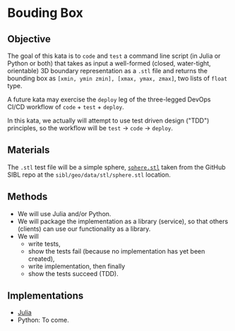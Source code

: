 # Bouding Box

## Objective

The goal of this kata is to `code` and `test` a command line script (in Julia or Python or both)
that takes as input a well-formed (closed, water-tight, orientable) 3D boundary 
representation as a `.stl` file and returns the bounding box as 
`[xmin, ymin zmin], [xmax, ymax, zmax]`, two lists of `float` type.

A future kata may exercise the `deploy` leg of the three-legged DevOps CI/CD workflow 
of `code` + `test` + `deploy`.

In this kata, we actually will attempt to use test driven design ("TDD") principles, 
so the workflow will be `test` -> `code` -> `deploy`.

## Materials

The `.stl` test file will be a simple sphere, [`sphere.stl`](https://github.com/sandialabs/sibl/blob/c1ed37fecb6f0a856073a530bf92d97c5cc6f60e/geo/data/stl/sphere.stl) taken from the 
GitHub SIBL repo at the `sibl/geo/data/stl/sphere.stl` location.

## Methods

* We will use Julia and/or Python.
* We will package the implementation as a library (service), so that others (clients) can use our functionality as a library.
* We will 
  * write tests, 
  * show the tests fail (because no implementation has yet been created), 
  * write implementation, then finally
  * show the tests succeed (TDD).

## Implementations

* [Julia](julia/bbox/README.md)
* Python: To come.
